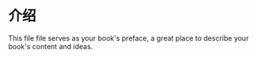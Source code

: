 # 介绍

This file file serves as your book's preface, a great place to describe your book's content and ideas.


